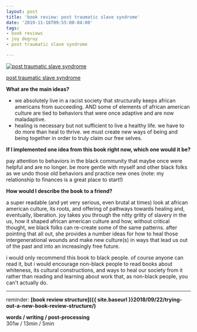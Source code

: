 ```yaml
---
layout: post
title: 'book review: post traumatic slave syndrome'
date: '2019-11-18T09:55:00-04:00'
tags:
- book reviews
- joy degruy
- post traumatic slave syndrome

--- 
```




[![post traumatic slave syndrome](https://i.gr-assets.com/images/S/compressed.photo.goodreads.com/books/1389589387l/18221876.jpg)](https://www.goodreads.com/book/show/432113.Post_Traumatic_Slave_Syndrome?from_search=true&qid=Uk4xutSOAs&rank=1)

[post traumatic slave syndrome](https://www.goodreads.com/book/show/432113.Post_Traumatic_Slave_Syndrome?from_search=true&qid=Uk4xutSOAs&rank=1)


**What are the main ideas?** 

* we absolutely live in a racist society that structurally keeps african americans from succeeding. AND some of elements of african american culture are tied to behaviors that were once adaptive and are now maladaptive. 
* healing is necessary but not sufficient to live a healthy life. we have to do more than heal to thrive. we must create new ways of being and being together in order to truly claim our free selves. 

**If I implemented one idea from this book right now, which one would it be?**

pay attention to behaviors in the black community that maybe once were helpful and are no longer. be more gentle with myself and other black folks as we undo those old behaviors and practice new ones (note: my relationship to finances is a great place to start!) 

**How would I describe the book to a friend?**

a super readable (and yet very serious, even brutal at times) look at african american culture, its roots, and offering of pathways towards healing and, eventually, liberation. joy takes you through the nitty gritty of slavery in the us, how it shaped african american culture and how, without critical thought, we black folks can re-create some of the same patterns. after pointing that all out, she provides a number ideas for how to heal those intergenerational wounds and make new culture(s) in ways that lead us out of the past and into an increasingly free future. 

i would only recommend this book to black people. of course anyone can read it, but i would encourage non-black people to read books about whiteness, its cultural constructions, and ways to heal our society from it rather than reading and learning about work that, as non-black people, you can't actually do. 
 





---

reminder: **[book review structure]({{ site.baseurl }}2018/09/22/trying-out-a-new-book-review-structure/)**

<!-- hyperlink bank -->


<!-- &#042; = asterisk -->
<!-- &#039; = single quote '-->

**words / writing / post-processing**  
301w / 13min / 5min 